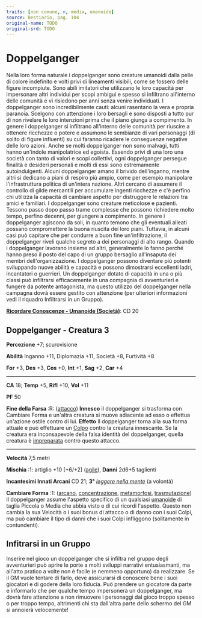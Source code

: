 ```yaml
---
traits: [non comune, n, media, umanoide]
source: Bestiario, pag. 104
original-name: TODO
original-srd: TODO
---
```


# Doppelganger

Nella loro forma naturale i doppelganger sono creature umanoidi dalla pelle di
colore indefinito e volti privi di lineamenti visibili, come se fossero delle
figure incompiute. Sono abili imitatori che utilizzano le loro capacità per
impersonare altri individui per scopi ambigui e spesso si infiltrano all'interno
delle comunità e vi risiedono per anni senza venire individuati. I doppelganger
sono incredibilmente cauti: alcuni rasentano la vera e propria paranoia.
Scelgono con attenzione i loro bersagli e sono disposti a tutto pur di non
rivelare le loro intenzioni prima che il piano giunga a compimento. In genere i
doppelganger si infiltrano all'interno delle comunità per riuscire a ottenere
ricchezze o potere e assumono le sembianze di vari personaggi (di solito di
figure influenti) su cui faranno ricadere le conseguenze negative delle loro
azioni. Anche se molti doppelganger non sono malvagi, tutti hanno un'indole
manipolatrice ed egoista. Essendo privi di una loro una società con tanto di
valori e scopi collettivi, ogni doppelganger persegue finalità e desideri
personali e molti di essi sono estremamente autoindulgenti. Alcuni doppelganger
amano il brivido dell'inganno, mentre altri si dedicano a piani di respiro più
ampio, come per esempio manipolare l'infrastruttura politica di un'intera
nazione. Altri cercano di assumere il controllo di gilde mercantili per
accumulare ingenti ricchezze e c'è perfino chi utilizza la capacità di cambiare
aspetto per distruggere le relazioni tra amici e familiari. I doppelganger sono
creature meticolose e pazienti. Tessono passo dopo passo trame complesse che
possono richiedere molto tempo, perfino decenni, per giungere a compimento. In
genere i doppelganger agiscono da soli, in quanto temono che gli eventuali
alleati possano compromettere la buona riuscita dei loro piani. Tuttavia, in
alcuni casi può capitare che per condurre a buon fine un'infiltrazione, il
doppelganger riveli qualche segreto a dei personaggi di alto rango. Quando i
doppelganger lavorano insieme ad altri, generalmente lo fanno perché hanno preso
il posto del capo di un gruppo bersaglio all'insaputa dei membri
dell'organizzazione. I doppelganger possono diventare più potenti sviluppando
nuove abilità e capacità e possono dimostrarsi eccellenti ladri, incantatori o
guerrieri. Un doppelganger dotato di capacità in una o più classi può
infiltrarsi efficacemente in una compagnia di avventurieri e fungere da potente
antagonista, ma questo utilizzo del doppelganger nella campagna dovrà essere
gestito con attenzione (per ulteriori informazioni vedi il riquadro Infiltrarsi
in un Gruppo).

**[Ricordare Conoscenze - Umanoide (Società)](/azioni/abilita/ricordare-conoscenze)**:
CD 20

## Doppelganger - Creatura 3

**Percezione** +7; scurovisione

**Abilità** Inganno +11, Diplomazia +11, Società +8, Furtività +8

**For** +3, **Des** +3, **Cos** +0, **Int** +1, **Sag** +2, **Car** +4

---

**CA** 18; **Temp** +5, **Rifl** +10, **Vol** +11

**PF** 50

**Fine della Farsa** :R: ([attacco](/tratti/attacco)) **Innesco** il
doppelganger si trasforma con Cambiare Forma e un'altra creatura si muove
adiacente ad esso o effettua un'azione ostile contro di lui. **Effetto** Il
doppelganger torna alla sua forma attuale e può effettuare un
[Colpo](/azioni/colpire) contro la creatura innescante. Se la creatura era
inconsapevole della falsa identità del doppelganger, quella creatura è
[impreparata](/condizioni/impreparato) contro questo attacco.

---

**Velocità** 7,5 metri

**Mischia** :1: artiglio +10 \[+6/+2] ([agile](/tratti/agile)), **Danni** 2d6+5
taglienti

**Incantesimi Innati Arcani** CD 21; **3°**
_[leggere nella mente](/incantesimi/leggere-nella-mente)_ (a volontà)

**Cambiare Forma** :1: ([arcano](/tratti/arcano),
[concentrazione](/tratti/concentrazione), [metamorfosi](/tratti/metamorfosi),
[trasmutazione](/tratti/trasmutazione)) Il doppelganger assume l'aspetto
specifico di un qualsiasi [umanoide](/tratti/umanoide) di taglia Piccola o Media
che abbia visto e di cui ricordi l'aspetto. Questo non cambia la sua Velocità o
i suoi bonus di attacco o di danno con i suoi Colpi, ma può cambiare il tipo di
danni che i suoi Colpi infliggono (solitamente in contundenti).

## **Infitrarsi in un Gruppo**

Inserire nel gioco un doppelganger che si infiltra nel gruppo degli avventurieri
può aprire le porte a molti sviluppi narrativi entusiasmanti, ma all'atto
pratico a volte non è facile (e nemmeno opportuno) da realizzare. Se il GM vuole
tentare di farlo, deve assicurarsi di conoscere bene i suoi giocatori e di
godere della loro fiducia. Può prendere un giocatore da parte e informarlo che
per qualche tempo impersonerà un doppelganger, ma dovrà fare attenzione a non
rimuovere i personaggi dal gioco troppo spesso o per troppo tempo, altrimenti
chi sta dall'altra parte dello schermo del GM si annoierà velocemente!
